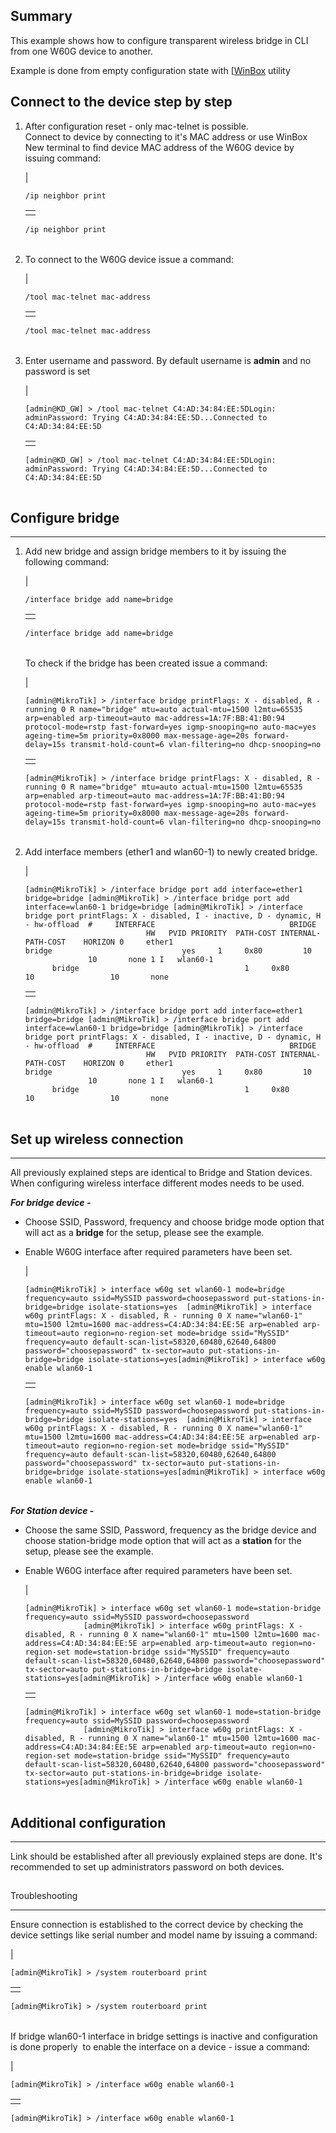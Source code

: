 ## Summary


This example shows how to configure transparent wireless bridge in CLI from one W60G device to another.

Example is done from empty configuration state with [[WinBox](https://mikrotik.com/download) utility

## Connect to the device step by step



1.  After configuration reset - only mac-telnet is possible.  
    Connect to device by connecting to it's MAC address or use WinBox New terminal to find device MAC address of the W60G device by issuing command:
    
    | 
    ```
    /ip neighbor print
    ```
    
    |     |
    | --- |
    |     |
    
    ```
    /ip neighbor print
    ```
    
    |     |
    | --- |
    
2.  To connect to the W60G device issue a command:
    
    | 
    ```
    /tool mac-telnet mac-address
    ```
    
    |     |
    | --- |
    |     |
    
    ```
    /tool mac-telnet mac-address
    ```
    
    |     |
    | --- |
    
3.  Enter username and password. By default username is **admin** and no password is set
    
    | 
    ```
    [admin@KD_GW] > /tool mac-telnet C4:AD:34:84:EE:5DLogin: adminPassword: Trying C4:AD:34:84:EE:5D...Connected to C4:AD:34:84:EE:5D
    ```
    
    |     |
    | --- |
    |     |
    
    ```
    [admin@KD_GW] > /tool mac-telnet C4:AD:34:84:EE:5DLogin: adminPassword: Trying C4:AD:34:84:EE:5D...Connected to C4:AD:34:84:EE:5D
    ```
    
    |     |
    | --- |
    

## Configure bridge

___

1.  Add new bridge and assign bridge members to it by issuing the following command:
    
    | 
    ```
    /interface bridge add name=bridge
    ```
    
    |     |
    | --- |
    |     |
    
    ```
    /interface bridge add name=bridge
    ```
    
    |     |
    | --- |
    
    To check if the bridge has been created issue a command:
    
    | 
    ```
    [admin@MikroTik] > /interface bridge printFlags: X - disabled, R - running 0 R name="bridge" mtu=auto actual-mtu=1500 l2mtu=65535 arp=enabled arp-timeout=auto mac-address=1A:7F:BB:41:B0:94 protocol-mode=rstp fast-forward=yes igmp-snooping=no auto-mac=yes ageing-time=5m priority=0x8000 max-message-age=20s forward-delay=15s transmit-hold-count=6 vlan-filtering=no dhcp-snooping=no 
    ```
    
    |     |
    | --- |
    |     |
    
    ```
    [admin@MikroTik] > /interface bridge printFlags: X - disabled, R - running 0 R name="bridge" mtu=auto actual-mtu=1500 l2mtu=65535 arp=enabled arp-timeout=auto mac-address=1A:7F:BB:41:B0:94 protocol-mode=rstp fast-forward=yes igmp-snooping=no auto-mac=yes ageing-time=5m priority=0x8000 max-message-age=20s forward-delay=15s transmit-hold-count=6 vlan-filtering=no dhcp-snooping=no 
    ```
    
    |     |
    | --- |
    
2.  Add interface members (ether1 and wlan60-1) to newly created bridge. 
    
    | 
    ```
    [admin@MikroTik] > /interface bridge port add interface=ether1 bridge=bridge [admin@MikroTik] > /interface bridge port add interface=wlan60-1 bridge=bridge [admin@MikroTik] > /interface bridge port printFlags: X - disabled, I - inactive, D - dynamic, H - hw-offload  #     INTERFACE                              BRIDGE                              HW   PVID PRIORITY  PATH-COST INTERNAL-PATH-COST    HORIZON 0     ether1                                 bridge                             yes     1     0x80         10                 10       none 1 I   wlan60-1                               bridge                                     1     0x80         10                 10       none
    ```
    
    |     |
    | --- |
    |     |
    
    ```
    [admin@MikroTik] > /interface bridge port add interface=ether1 bridge=bridge [admin@MikroTik] > /interface bridge port add interface=wlan60-1 bridge=bridge [admin@MikroTik] > /interface bridge port printFlags: X - disabled, I - inactive, D - dynamic, H - hw-offload  #     INTERFACE                              BRIDGE                              HW   PVID PRIORITY  PATH-COST INTERNAL-PATH-COST    HORIZON 0     ether1                                 bridge                             yes     1     0x80         10                 10       none 1 I   wlan60-1                               bridge                                     1     0x80         10                 10       none
    ```
    
    |     |
    | --- |
    

## Set up wireless connection

___

All previously explained steps are identical to Bridge and Station devices. When configuring wireless interface different modes needs to be used.  
  
**_For bridge device -_**

-   Choose SSID, Password, frequency and choose bridge mode option that will act as a **bridge** for the setup, please see the example.
-   Enable W60G interface after required parameters have been set.
    
    | 
    ```
    [admin@MikroTik] > interface w60g set wlan60-1 mode=bridge frequency=auto ssid=MySSID password=choosepassword put-stations-in-bridge=bridge isolate-stations=yes  [admin@MikroTik] > interface w60g printFlags: X - disabled, R - running 0 X name="wlan60-1" mtu=1500 l2mtu=1600 mac-address=C4:AD:34:84:EE:5E arp=enabled arp-timeout=auto region=no-region-set mode=bridge ssid="MySSID" frequency=auto default-scan-list=58320,60480,62640,64800 password="choosepassword" tx-sector=auto put-stations-in-bridge=bridge isolate-stations=yes[admin@MikroTik] > interface w60g enable wlan60-1
    ```
    
    |     |
    | --- |
    |     |
    
    ```
    [admin@MikroTik] > interface w60g set wlan60-1 mode=bridge frequency=auto ssid=MySSID password=choosepassword put-stations-in-bridge=bridge isolate-stations=yes  [admin@MikroTik] > interface w60g printFlags: X - disabled, R - running 0 X name="wlan60-1" mtu=1500 l2mtu=1600 mac-address=C4:AD:34:84:EE:5E arp=enabled arp-timeout=auto region=no-region-set mode=bridge ssid="MySSID" frequency=auto default-scan-list=58320,60480,62640,64800 password="choosepassword" tx-sector=auto put-stations-in-bridge=bridge isolate-stations=yes[admin@MikroTik] > interface w60g enable wlan60-1
    ```
    
    |     |
    | --- |
    

_**For Station device -**_

-   Choose the same SSID, Password, frequency as the bridge device and choose station-bridge mode option that will act as a **station** for the setup, please see the example.
-   Enable W60G interface after required parameters have been set.
    
    | 
    ```
    [admin@MikroTik] > interface w60g set wlan60-1 mode=station-bridge frequency=auto ssid=MySSID password=choosepassword                              [admin@MikroTik] > interface w60g printFlags: X - disabled, R - running 0 X name="wlan60-1" mtu=1500 l2mtu=1600 mac-address=C4:AD:34:84:EE:5E arp=enabled arp-timeout=auto region=no-region-set mode=station-bridge ssid="MySSID" frequency=auto default-scan-list=58320,60480,62640,64800 password="choosepassword" tx-sector=auto put-stations-in-bridge=bridge isolate-stations=yes[admin@MikroTik] > /interface w60g enable wlan60-1
    ```
    
    |     |
    | --- |
    |     |
    
    ```
    [admin@MikroTik] > interface w60g set wlan60-1 mode=station-bridge frequency=auto ssid=MySSID password=choosepassword                              [admin@MikroTik] > interface w60g printFlags: X - disabled, R - running 0 X name="wlan60-1" mtu=1500 l2mtu=1600 mac-address=C4:AD:34:84:EE:5E arp=enabled arp-timeout=auto region=no-region-set mode=station-bridge ssid="MySSID" frequency=auto default-scan-list=58320,60480,62640,64800 password="choosepassword" tx-sector=auto put-stations-in-bridge=bridge isolate-stations=yes[admin@MikroTik] > /interface w60g enable wlan60-1
    ```
    
    |     |
    | --- |
    

## Additional configuration

___

Link should be established after all previously explained steps are done. It's recommended to set up administrators password on both devices.

##   
Troubleshooting

___

Ensure connection is established to the correct device by checking the device settings like serial number and model name by issuing a command:

| 
```
[admin@MikroTik] > /system routerboard print
```

|     |
| --- |
|     |

```
[admin@MikroTik] > /system routerboard print
```

|     |
| --- |

  
If bridge wlan60-1 interface in bridge settings is inactive and configuration is done properly  to enable the interface on a device - issue a command:

| 
```
[admin@MikroTik] > /interface w60g enable wlan60-1
```

|     |
| --- |
|     |

```
[admin@MikroTik] > /interface w60g enable wlan60-1
```

|     |
| --- |